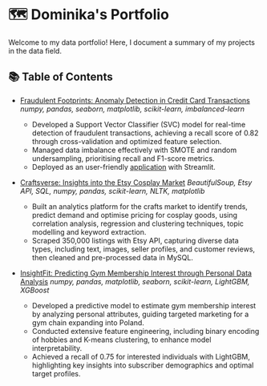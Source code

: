 # 🗺 Dominika's Portfolio

Welcome to my data portfolio! Here, I document a summary of my projects in the data field. 

## 📚 Table of Contents
- [Fraudulent Footprints: Anomaly Detection in Credit Card Transactions ](https://github.com/dbogusz/Fraudulent-Footprints)
  *numpy, pandas, seaborn, matplotlib, scikit-learn, imbalanced-learn*
  - Developed a Support Vector Classifier (SVC) model for real-time detection of fraudulent transactions, achieving a recall score of 0.82 through cross-validation and optimized feature selection.
  - Managed data imbalance effectively with SMOTE and random undersampling, prioritising recall and F1-score metrics.
  - Deployed as an user-friendly [application](https://fraudulentfootprints.streamlit.app/) with Streamlit.

- [Craftsverse: Insights into the Etsy Cosplay Market](https://github.com/dbogusz/Craftsverse)
  *BeautifulSoup, Etsy API, SQL, numpy, pandas, scikit-learn, NLTK, matplotlib*
  - Built an analytics platform for the crafts market to identify trends, predict demand and optimise pricing for cosplay goods, using correlation analysis, regression and clustering techniques, topic modelling and keyword extraction. 
  -	Scraped 350,000 listings with Etsy API, capturing diverse data types, including text, images, seller profiles, and customer reviews, then cleaned and pre-processed data in MySQL.
 

- [InsightFit: Predicting Gym Membership Interest through Personal Data Analysis](https://github.com/dbogusz/InsightFit)
  *numpy, pandas, matplotlib, seaborn, scikit-learn, LightGBM, XGBoost*
  - Developed a predictive model to estimate gym membership interest by analyzing personal attributes, guiding targeted marketing for a gym chain expanding into Poland.
  - Conducted extensive feature engineering, including binary encoding of hobbies and K-means clustering, to enhance model interpretability.
  - Achieved a recall of 0.75 for interested individuals with LightGBM, highlighting key insights into subscriber demographics and optimal target profiles.
